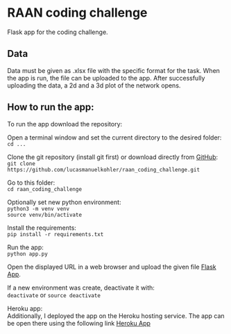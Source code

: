 # RAAN coding challenge
Flask app for the coding challenge. 

## Data
Data must be given as .xlsx file with the specific format for the task. 
When the app is run, the file can be uploaded to the app. 
After successfully uploading the data, a 2d and a 3d plot of the network opens. 


## How to run the app:<br />
To run the app download the repository:

Open a terminal window and set the current directory to the desired folder: <br />
`cd ...`

Clone the git repository (install git first) or download directly from [GitHub](https://github.com/lucasmanuelkohler/raan_coding_challenge.git): <br />
`git clone https://github.com/lucasmanuelkohler/raan_coding_challenge.git`

Go to this folder: <br />
`cd raan_coding_challenge`

Optionally set new python environment: <br />
`python3 -m venv venv` <br />
`source venv/bin/activate
`

Install the requirements: <br />
`pip install -r requirements.txt`

Run the app: <br />
`python app.py`

Open the displayed URL in a web browser and upload the given file [Flask App](http://127.0.0.1:5000/).

If a new environment was create, deactivate it with: <br />
`deactivate` or `source deactivate` 

Heroku app:<br />
Additionally, I deployed the app on the Heroku hosting service.
The app can be open there using the following link [Heroku App](https://raan-app.herokuapp.com)

